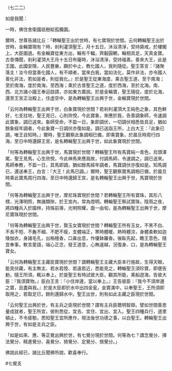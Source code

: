 （七二二）

如是我聞：

一時，佛住舍衛國祇樹給孤獨園。

爾時，世尊告諸比丘：「轉輪聖王出於世時，有七寶現於世間。云何轉輪聖王出於世時，金輪寶現有？時，剎利灌頂聖王，月十五日，沐浴清淨，受持齋戒，於樓閣上，大臣圍遶。有金輪寶從東方出，輪有千輻，齊轂圓輞，輪相具足，天真金寶。古昔傳聞，剎利灌頂大王月十五日布薩時，沐浴清淨，受持福善。善來大王，此是王國，此國安隱，人民豐樂，願於中止，教化國人，我則隨從。聖王答言：『諸聚落主！汝今但當善化國人，有不順者，當來白我，當如法化，莫作非法，亦令國人善化非法，若如是者，則從我化。』於是聖王從東海度，乘古聖王道，至于南海；至於南海，度於南海，至西海；乘於古昔聖王之道，度於西海，至於北海。南、西、北方諸小國王奉迎啟請，亦如東方廣說。於是金輪寶，聖王隨從，度於北海，還至王宮正治殿上，住虛空中，是為轉輪聖王出興于世，金輪寶現於世間。

「云何為轉輪聖王出興于世，白象寶現於世間？若剎利灌頂大王純色之象，其色鮮好，七支拄地，聖王見已，心則欣悅，今此寶象，來應於我，告善調象師，令速調此寶象，調已送來。象師受命，不盈一日，象即調伏，一切調伏相悉皆具足，猶如餘象經年調者，今此象寶一日調伏亦復如是。調已送詣王所，上白大王：『此象已調，唯王自知時。』爾時，聖王觀察此象調相已備，即乘寶象，於晨旦時周行四海，至日中時還歸王宮，是名轉輪聖王出興于世，如此象寶現於世間。

「何等為轉輪聖王出興于世，馬寶現於世間？轉輪聖王所有馬寶純一青色，烏頭澤尾，聖王見馬，心生欣悅，今此神馬來應我故，付調馬師，令速調之，調已送來。馬師奉教，不盈一日，其馬即調，猶如餘馬經年調者，馬寶調伏亦復如是。知馬調已，還送奉王，白言：『大王！此馬已調。』爾時，聖王觀察寶馬調相已備，於晨旦時乘此寶馬周行四海，至日中時還歸王宮，是名轉輪聖王出興于世，馬寶現於世間。

「何等為轉輪聖王出興于世，摩尼珠寶現於世間？若轉輪聖王所有寶珠，其形八楞，光澤明照，無諸類隙，於王宮內，常為燈明。轉輪聖王察試寶珠，陰雨之夜，將四種兵入於園林，持珠前導，光明照耀，面一由旬，是為轉輪聖王出興于世，摩尼寶珠現於世間。

「何等為轉輪聖王出興于世，賢玉女寶現於世間？轉輪聖王所有玉女，不黑不白、不長不短、不麁不細、不肥不瘦，支體端正，寒時體暖、熱時體涼，身體柔軟如迦陵伽衣，身諸毛孔，出栴檀香，口鼻出息，作優鉢羅香。後臥先起，瞻王意色，隨宜奉事，軟言愛語，端心正念，發王道意，心無違越，況復身、口，是為轉輪聖王寶女。

「云何為轉輪聖王主藏臣寶現於世間？謂轉輪聖王主藏大臣本行施故，生得天眼，能見伏藏，有主無主、若水若陸、若遠若近，悉能見之，轉輪聖王須珍寶，即便告勅，隨王所須，輒以奉上。於是聖王有時試彼大臣，觀其所能，乘船遊海，告彼大臣：『我須寶物。』臣白王言：『小住岸邊，當以奉上。』王告彼臣：『我今不須岸邊之寶，且盡與我。』於是大臣即於水中出四金瓮，金寶滿中，以奉聖王，王所須即取用之，若取足已，餘則還歸水中。聖王出世，則有如此主藏之臣現於世間。

「云何聖王出興於世，有主兵之臣現於世間？謂有主兵臣聰明智辯。譬如世間善思量成就者，聖王所宜，彼則悉從，宜去、宜住、宜出、宜入。聖王四種兵行，道里頓止，不令疲勌，悉知聖王宜所應作，現法後世功德之事，以白聖王。轉輪聖王出興于世，有如是主兵之臣。

「如是如來、應、等正覺出興於世，有七覺分現於世間。何等為七？謂念覺分、擇法覺分、精進覺分、喜覺分、猗覺分、定覺分、捨覺分。」

佛說此經已，諸比丘聞佛所說，歡喜奉行。



#七覺支
